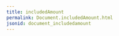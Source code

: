 ```yaml
---
title: includedAmount
permalink: Document.includedAmount.html
jsonid: document_includedamount
---
```


